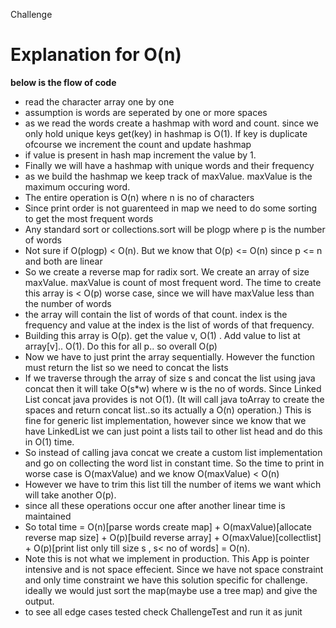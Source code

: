 Challenge


# Explanation for O(n)

**below is the flow of code**

* read the character array one by one 
* assumption is words are seperated by one or more spaces
* as we read the words create a hashmap with word and count. since we only hold unique keys get(key) in hashmap is O(1). If key is duplicate ofcourse we increment the count and update hashmap
* if value is present in hash map increment the value by 1.
* Finally we will have a hashmap with unique words and their frequency
* as we build the hashmap we keep track of maxValue. maxValue is the maximum occuring word.
* The entire operation is O(n) where n is no of characters
* Since print order is not guarenteed in map we need to do some sorting to get the most frequent words
* Any standard sort or collections.sort will be plogp where p is the number of words
* Not sure if O(plogp) < O(n). But we know that O(p) <= O(n) since p <= n and both are linear 
* So we create a reverse map for radix sort. We create an array of size maxValue. maxValue is count of most frequent word. The time to create this array is < O(p) worse case, since we will have maxValue less than the number of words
* the array will contain the list of words of that count. index is the frequency and value at the index is the list of words of that frequency.
* Building this array is O(p). get the value v, O(1) . Add value to list at array[v].. O(1). Do this for all p.. so overall O(p)
* Now we have to just print the array sequentially. However the function must return the list so we need to concat the lists
* If we traverse through the array of size s and concat the list using java concat then it will take O(s*w) where w is the no of words. Since Linked List concat java provides is not O(1). (It will call java toArray to create the spaces and return concat list..so its actually a O(n) operation.) This is fine for generic list implementation, however since we know that we have LinkedList we can just point a lists tail to other list head and do this in O(1) time.
* So instead of calling java concat we create a custom list implementation and go on collecting the word list in constant time. So the time to print in worse case is O(maxValue) and we know O(maxValue) < O(n)
* However we have to trim this list till the number of items we want which will take another O(p).
* since all these operations occur one after another linear time is maintained
* So total time = O(n)[parse words create map] + O(maxValue)[allocate reverse map size] + O(p)[build reverse array] + O(maxValue)[collectlist] + O(p)[print list only till size s , s< no of words] = O(n).
* Note this is not what we implement in production. This App is pointer intensive and is not space effecient. Since we have not space constraint and only time constraint we have this solution specific for challenge. ideally we would just sort the map(maybe use a tree map) and give the output.
* to see all edge cases tested check ChallengeTest and run it as junit

